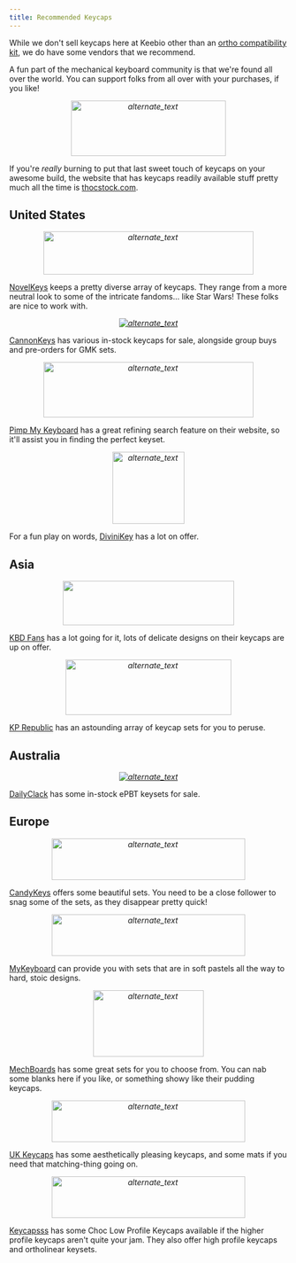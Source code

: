 ```yaml
---
title: Recommended Keycaps
---
```


While we don't sell keycaps here at Keebio other than an [ortho compatibility kit](https://keeb.io/products/gmk-n9-ortholinear-add-on-kit), we do have some vendors that we recommend.

A fun part of the mechanical keyboard community is that we're found all over the world. You can support folks from all over with your purchases, if you like!

<a href="https://thocstock.com/">
<center> <em><img src="https://i.imgur.com/d3laz4q.png" alt="alternate_text"  width="280" height="100" /></em></center></a>


If you're *really* burning to put that last sweet touch of keycaps on your awesome build, the website that has keycaps readily available stuff pretty much all the time is [thocstock.com](https://thocstock.com/).

## United States
<a href="https://novelkeys.xyz/collections/keycaps">
<center><em><img src="https://i.imgur.com/4soycXr.png" alt="alternate_text"  width="380" height="78" /></em></center></a>

[NovelKeys](https://novelkeys.xyz/collections/keycaps) keeps a pretty diverse array of keycaps. They range from a more neutral look to some of the intricate fandoms... like Star Wars! These folks are nice to work with.

<a href="https://cannonkeys.com/collections/cannonkeys-keycaps">
<center><em><img src={require('./../assets/images/vendors/Cannonkeys-10_360x.png').default} alt="alternate_text" /></em></center></a>

[CannonKeys](https://cannonkeys.com/collections/cannonkeys-keycaps) has various in-stock keycaps for sale, alongside group buys and pre-orders for GMK sets.

<a href="https://pimpmykeyboard.com/all-products/keycaps/">
<center><em><img src="https://i.imgur.com/LleKGiH.png" alt="alternate_text"  width="380" height="100" /></em></center></a>

[Pimp My Keyboard](https://pimpmykeyboard.com/all-products/keycaps/) has a great refining search feature on their website, so it'll assist you in finding the perfect keyset.

<a href="https://divinikey.com/collections/keycap-sets">
<center><em><img src="https://i.imgur.com/RFDBZxU.png" alt="alternate_text"  width="130" height="130" /></em></center></a>

For a fun play on words, [DiviniKey](https://divinikey.com/collections/keycap-sets) has a lot on offer.

## Asia
<a href="https://kbdfans.com/collections/keycaps">
<center><em><img src="https://i.imgur.com/C1BEEMF.png"  width="310" height="80" /></em></center></a>

[KBD Fans](https://kbdfans.com/collections/keycaps) has a lot going for it, lots of delicate designs on their keycaps are up on offer.

<a href="https://kprepublic.com/collections/keycaps">
<center><em><img src="https://i.imgur.com/Gu4FcvM.png" alt="alternate_text"  width="300" height="100" /></em></center></a>


[KP Republic](https://kprepublic.com/collections/keycaps) has an astounding array of keycap sets for you to peruse.

## Australia
<a href="https://dailyclack.com/collections/keycaps">
<center><em><img src={require('./../assets/images/vendors/dailyclack.png').default} alt="alternate_text" /></em></center></a>

[DailyClack](https://dailyclack.com/collections/keycaps) has some in-stock ePBT keysets for sale.

## Europe
<a href="https://candykeys.com/category:keycaps">
<center><em><img src="https://i.imgur.com/6uQ0wUo.png" alt="alternate_text"  width="350" height="75" /></em></center></a>


[CandyKeys](https://candykeys.com/category:keycaps) offers some beautiful sets. You need to be a close follower to snag some of the sets, as they disappear pretty quick!

<a href="https://mykeyboard.eu/catalogue/category/keycaps_2/">
<center><em><img src="https://i.imgur.com/yiSKyoG.png" alt="alternate_text"  width="350" height="75" /></em></center></a>


[MyKeyboard](https://mykeyboard.eu/catalogue/category/keycaps_2/) can provide you with sets that are in soft pastels all the way to hard, stoic designs. 

<a href="https://mechboards.co.uk/product-category/keycaps/">
<center><em><img src="https://i.imgur.com/3jhDvsZ.png" alt="alternate_text"  width="200" height="120" /></em></center></a>

[MechBoards](https://mechboards.co.uk/product-category/keycaps/) has some great sets for you to choose from. You can nab some blanks here if you like, or something showy like their pudding keycaps.

<a href="http://www.ukkeycaps.co.uk/">
<center><em><img src="https://i.imgur.com/AMXZ622.png" alt="alternate_text"  width="350" height="75" /></em></center></a>

[UK Keycaps](http://www.ukkeycaps.co.uk/) has some aesthetically pleasing keycaps, and some mats if you need that matching-thing going on.

<a href="https://keycapsss.com/keyboard-parts/keycaps/?p=1">
<center><em><img src="https://i.imgur.com/w5FJ67r.png" alt="alternate_text"  width="350" height="75" /></em></center></a>

[Keycapsss](https://keycapsss.com/keyboard-parts/keycaps/?p=1) has some Choc Low Profile Keycaps available if the higher profile keycaps aren't quite your jam. They also offer high profile keycaps and ortholinear keysets.
